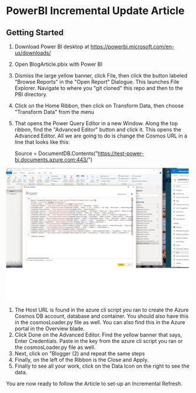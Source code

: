 # PowerBI Incremental Update Article

## Getting Started

1. Download Power BI desktop at https://powerbi.microsoft.com/en-us/downloads/
1. Open BlogArticle.pbix with Power BI
1. Dismiss the large yellow banner, click File, then click the button labeled "Browse Reports" in the "Open Report" Dialogue.  This launches File Explorer.  Navigate to where you "git cloned" this repo and then to the PBI directory.
1. Click on the Home Ribbon, then click on Transform Data, then choose "Transform Data" from the menu
1. That opens the Power Query Editor in a new Window.  Along the top ribbon, find the "Advanced Editor" button and click it.  This opens the Advanced Editor.  All we are going to do is change the Cosmos URL in a line that looks like this:

     Source = DocumentDB.Contents("https://test-power-bi.documents.azure.com:443/")

![](../images/load-pbi.jpg )

1. The Host URL is found in the azure cli script you ran to create the Azure Cosmos DB account, database and container. You should also have this in the cosmosLoader.py file as well. You can also find this in the Azure portal in the Overview blade.
1. Click Done on the Advanced Editor. Find the yellow banner that says, Enter Credentials. Paste in the key from the azure cli script you ran or the cosmosLoader.py file as well.
1. Next, click on "Blogger (2) and repeat the same steps
1. Finally, on the left of the Ribbon is the Close and Apply.
1. Finally to see all your work, click on the Data Icon on the right to see the data.

You are now ready to follow the Article to set-up an Incremental Refresh.
